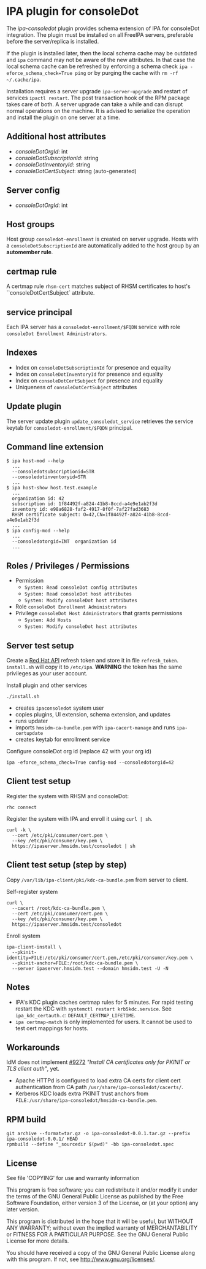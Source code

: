 # IPA plugin for consoleDot

The *ipa-consoledot* plugin provides schema extension of IPA for
consoleDot integration. The plugin must be installed on all FreeIPA
servers, preferable before the server/replica is installed.

If the plugin is installed later, then the local schema cache may be
outdated and ``ipa`` command may not be aware of the new attributes.
In that case the local schema cache can be refreshed by enforcing
a schema check ``ipa -eforce_schema_check=True ping`` or by purging
the cache with ``rm -rf ~/.cache/ipa``.

Installation requires a server upgrade ``ipa-server-upgrade`` and
restart of services ``ipactl restart``. The post transaction hook
of the RPM package takes care of both. A server upgrade can take a
while and can disrupt normal operations on the machine. It is advised
to serialize the operation and install the plugin on one server at a
time.

## Additional host attributes

* *consoleDotOrgId*: int
* *consoleDotSubscriptionId*: string
* *consoleDotInventoryId*: string
* *consoleDotCertSubject*: string (auto-generated)

## Server config

* *consoleDotOrgId*: int

## Host groups

Host group ``consoledot-enrollment`` is created on server upgrade. Hosts with
a ``consoleDotSubscriptionId`` are automatically added to the host group by
an **automember rule**.

## certmap rule

A certmap rule ``rhsm-cert`` matches subject of RHSM certificates to host's
``consoleDotCertSubject` attribute.

## service principal

Each IPA server has a ``consoledot-enrollment/$FQDN`` service with role
``consoleDot Enrollment Administrators``.

## Indexes

* Index on ``consoleDotSubscriptionId`` for presence and equality
* Index on ``consoleDotInventoryId`` for presence and equality
* Index on ``consoleDotCertSubject`` for presence and equality
* Uniqueness of ``consoleDotCertSubject`` attributes

## Update plugin

The server update plugin ``update_consoledot_service`` retrieves the service
keytab for ``consoledot-enrollment/$FQDN`` principal.

## Command line extension

```
$ ipa host-mod --help
  ...
  --consoledotsubscriptionid=STR
  --consoledotinventoryid=STR
  ...
$ ipa host-show host.test.example
  ...
  organization id: 42
  subscription id: 1f84492f-a824-41b8-8ccd-a4e9e1ab2f3d
  inventory id: e98a6828-faf2-4917-8f0f-7af27fad3683
  RHSM certificate subject: O=42,CN=1f84492f-a824-41b8-8ccd-a4e9e1ab2f3d
  ...
$ ipa config-mod --help
  ...
  --consoledotorgid=INT  organization id
  ...
```

## Roles / Privileges / Permissions

* Permission
  * ``System: Read consoleDot config attributes``
  * ``System: Read consoleDot host attributes``
  * ``System: Modify consoleDot host attributes``
* Role ``consoleDot Enrollment Administrators``
* Privilege ``consoleDot Host Administrators`` that grants permissions
  * ``System: Add Hosts``
  * ``System: Modify consoleDot host attributes``

## Server test setup

Create a [Red Hat API](https://access.redhat.com/articles/3626371) refresh
token and store it in file `refresh_token`. `install.sh` will copy it to
`/etc/ipa`. **WARNING** the token has the same privileges as your user
account.

Install plugin and other services
```
./install.sh
```

- creates `ipaconsoledot` system user
- copies plugins, UI extension, schema extension, and updates
- runs updater
- imports `hmsidm-ca-bundle.pem` with `ipa-cacert-manage` and runs `ipa-certupdate`
- creates keytab for enrollment service


Configure consoleDot org id (replace 42 with your org id)

```
ipa -eforce_schema_check=True config-mod --consoledotorgid=42
```

## Client test setup

Register the system with RHSM and consoleDot:

```
rhc connect
```

Register the system with IPA and enroll it using `curl | sh`.

```
curl -k \
  --cert /etc/pki/consumer/cert.pem \
  --key /etc/pki/consumer/key.pem \
  https://ipaserver.hmsidm.test/consoledot | sh
```


## Client test setup (step by step)

Copy `/var/lib/ipa-client/pki/kdc-ca-bundle.pem` from server to client.

Self-register system

```
curl \
  --cacert /root/kdc-ca-bundle.pem \
  --cert /etc/pki/consumer/cert.pem \
  --key /etc/pki/consumer/key.pem \
  https://ipaserver.hmsidm.test/consoledot
```

Enroll system

```
ipa-client-install \
  --pkinit-identity=FILE:/etc/pki/consumer/cert.pem,/etc/pki/consumer/key.pem \
  --pkinit-anchor=FILE:/root/kdc-ca-bundle.pem \
  --server ipaserver.hmsidm.test --domain hmsidm.test -U -N
```

## Notes

- IPA's KDC plugin caches certmap rules for 5 minutes. For rapid testing
  restart the KDC with ``systemctl restart krb5kdc.service``. See
  ``ipa_kdc_certauth.c``: ``DEFAULT_CERTMAP_LIFETIME``.
- ``ipa certmap-match`` is only implemented for users. It cannot be used
  to test cert mappings for hosts.

## Workarounds

IdM does not implement [#9272](https://pagure.io/freeipa/issue/9272)
*"Install CA certificates only for PKINIT or TLS client auth"*, yet.

- Apache HTTPd is configured to load extra CA certs for client cert
  authentication from CA path `/usr/share/ipa-consoledot/cacerts/`.
- Kerberos KDC loads extra PKINIT trust anchors from
  `FILE:/usr/share/ipa-consoledot/hmsidm-ca-bundle.pem`.

## RPM build

```
git archive --format=tar.gz -o ipa-consoledot-0.0.1.tar.gz --prefix ipa-consoledot-0.0.1/ HEAD
rpmbuild --define "_sourcedir $(pwd)" -bb ipa-consoledot.spec
```

## License

See file 'COPYING' for use and warranty information

This program is free software; you can redistribute it and/or modify
it under the terms of the GNU General Public License as published by
the Free Software Foundation, either version 3 of the License, or
(at your option) any later version.

This program is distributed in the hope that it will be useful,
but WITHOUT ANY WARRANTY; without even the implied warranty of
MERCHANTABILITY or FITNESS FOR A PARTICULAR PURPOSE.  See the
GNU General Public License for more details.

You should have received a copy of the GNU General Public License
along with this program.  If not, see <http://www.gnu.org/licenses/>.
